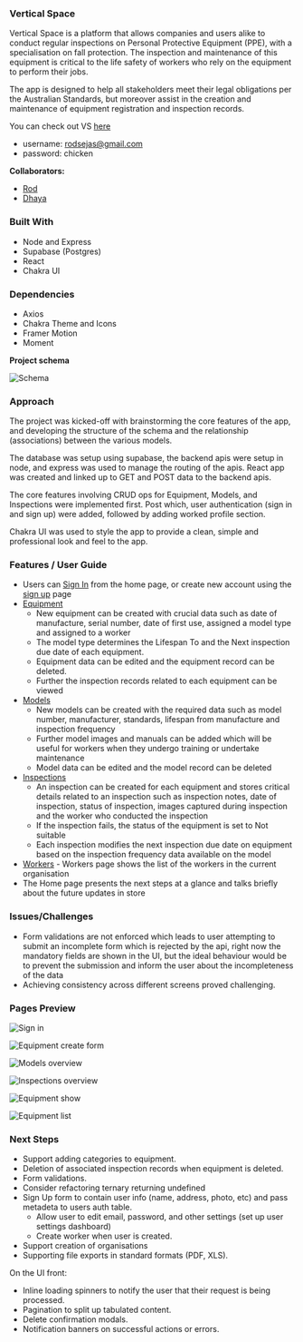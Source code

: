 ### Vertical Space

Vertical Space is a platform that allows companies and users alike to conduct regular inspections on Personal Protective Equipment (PPE), with a specialisation on fall protection. The inspection and maintenance of this equipment is critical to the life safety of workers who rely on the equipment to perform their jobs.

The app is designed to help all stakeholders meet their legal obligations per the Australian Standards, but moreover assist in the creation and maintenance of equipment registration and inspection records.

You can check out VS [here](https://vs-app.netlify.app/#/signin) 

- username: rodsejas@gmail.com
- password: chicken

****Collaborators:****

- [Rod](https://github.com/rodsejas)
- [Dhaya](https://github.com/Dhaya94)

### Built With

- Node and Express
- Supabase (Postgres)
- React
- Chakra UI

### Dependencies

- Axios
- Chakra Theme and Icons
- Framer Motion
- Moment

**Project schema**

![Schema](https://icxujcstmvzimkufacay.supabase.co/storage/v1/object/public/vs/readme/Schema.png?t=2022-05-31T13%3A22%3A03.557Z)

### Approach

The project was kicked-off with brainstorming the core features of the app, and developing the structure of the schema and the relationship (associations) between the various models. 

The database was setup using supabase, the backend apis were setup in node, and express was used to manage the routing of the apis. React app was created and linked up to GET and POST data to the backend apis. 

The core features involving CRUD ops for Equipment, Models, and Inspections were implemented first. Post which, user authentication (sign in and sign up) were added, followed by adding worked profile section.

Chakra UI was used to style the app to provide a clean, simple and professional look and feel to the app.

### **Features / User Guide**

- Users can [Sign In](https://vs-app.netlify.app/#/signin) from the home page, or create new account using the [sign up](https://vs-app.netlify.app/#/signup) page
- [Equipment](https://vs-app.netlify.app/#/equipments)
    - New equipment can be created with crucial data such as date of manufacture, serial number, date of first use, assigned a model type and assigned to a worker
    - The model type determines the Lifespan To and the Next inspection due date of each equipment.
    - Equipment data can be edited and the equipment record can be deleted.
    - Further the inspection records related to each equipment can be viewed
- [Models](https://vs-app.netlify.app/#/models)
    - New models can be created with the required data such as model number, manufacturer, standards, lifespan from manufacture and inspection frequency
    - Further model images and manuals can be added which will be useful for workers when they undergo training or undertake maintenance
    - Model data can be edited and the model record can be deleted
- [Inspections](https://vs-app.netlify.app/#/inspections)
    - An inspection can be created for each equipment and stores critical details related to an inspection such as inspection notes, date of inspection, status of inspection, images captured during inspection and the worker who conducted the inspection
    - If the inspection fails, the status of the equipment is set to Not suitable
    - Each inspection modifies the next inspection due date on equipment based on the inspection frequency data available on the model
- [Workers](https://vs-app.netlify.app/#/workers) - Workers page shows the list of the workers in the current organisation
- The Home page presents the next steps at a glance and talks briefly about the future updates in store

### Issues/Challenges

- Form validations are not enforced which leads to user attempting to submit an incomplete form which is rejected by the api, right now the mandatory fields are shown in the UI, but the ideal behaviour would be to prevent the submission and inform the user about the incompleteness of the data
- Achieving consistency across different screens proved challenging.

### Pages Preview

![Sign in](https://icxujcstmvzimkufacay.supabase.co/storage/v1/object/public/vs/readme/vs1?t=2022-05-31T13%3A17%3A54.081Z)

![Equipment create form](https://icxujcstmvzimkufacay.supabase.co/storage/v1/object/public/vs/readme/vs2?t=2022-05-31T13%3A18%3A02.756Z)

![Models overview](https://icxujcstmvzimkufacay.supabase.co/storage/v1/object/public/vs/readme/vs3?t=2022-05-31T13%3A20%3A39.123Z)

![Inspections overview](https://icxujcstmvzimkufacay.supabase.co/storage/v1/object/public/vs/readme/vs4?t=2022-05-31T13%3A21%3A02.726Z)

![Equipment show](https://icxujcstmvzimkufacay.supabase.co/storage/v1/object/public/vs/readme/vs5?t=2022-05-31T13%3A21%3A25.861Z)

![Equipment list](https://icxujcstmvzimkufacay.supabase.co/storage/v1/object/public/vs/readme/vs6?t=2022-05-31T13%3A21%3A37.715Z)

### Next Steps

- Support adding categories to equipment.
- Deletion of associated inspection records when equipment is deleted.
- Form validations.
- Consider refactoring ternary returning undefined
- Sign Up form to contain user info (name, address, photo, etc) and pass metadeta to users auth table.
    - Allow user to edit email, password, and other settings (set up user settings dashboard)
    - Create worker when user is created.
- Support creation of organisations
- Supporting file exports in standard formats (PDF, XLS).

On the UI front:

- Inline loading spinners to notify the user that their request is being processed.
- Pagination to split up tabulated content.
- Delete confirmation modals.
- Notification banners on successful actions or errors.
